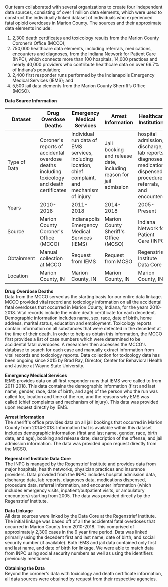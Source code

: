 Our team collaborated with several organizations to create four independent data sources, consisting of over 1 million data elements, which were used to construct the individually linked dataset of individuals who experienced fatal opioid overdoses in Marion County. The sources and their approximate data elements include:  
1. 2,300 death certificates and toxicology results from the Marion County Coroner’s Office (MCCO); 
2. 750,000 healthcare data elements, including referrals, medications, encounters and diagnoses, from the Indiana Network for Patient Care (INPC), which connects more than 100 hospitals, 14,000 practices and nearly 40,000 providers who contribute healthcare data on over 66.7% of Indiana’s population;
3. 2,400 first responder runs performed by the Indianapolis Emergency Medical Services (IEMS); and
4. 5,500 jail data elements from the Marion County Sherriff’s Office (MCSO).

**Data Source Information**  

| Dataset      | Drug Overdose Deaths                                                                        | Emergency Medical Services                                                                        | Arrest Information                                                 | Healthcare Institutions                                                                                             |
|--------------|---------------------------------------------------------------------------------------------|---------------------------------------------------------------------------------------------------|--------------------------------------------------------------------|---------------------------------------------------------------------------------------------------------------------|
| Type of Data | Coroner's reports of accidental overdose deaths including toxicology and death certificates | Individual run data of EMS services, including location, chief complaint, and mechanism of injury | Jail booking and release date, including reason for jail admission | hospital admission, discharge, lab reports, diagnoses, medications dispensed, procedures, referrals, and encounters |
| Years        | 2010-2018                                                                                   | 2011-2018                                                                                         | 2014-2018                                                          | 2005-Present                                                                                                        |
| Source       | Marion County Coroner's Office (MCCO)                                                       | Indianapolis Emergency Medical Services (IEMS)                                                    | Marion County Sheriff's Office (MCSO)                              | Indiana Network for Patient Care (INPC)                                                                             |
| Obtainment   | Manual collection at MCCO                                                                   | Request from IEMS                                                                                 | Request from MCSO                                                  | Regenstrief Institute Data Core                                                                                     |
| Location     | Marion County, IN                                                                           | Marion County, IN                                                                                 | Marion County, IN                                                  | Marion County, IN                                                                                                   |


**Drug Overdose Deaths**  
Data from the MCCO served as the starting basis for our entire data linkage. MCCO provided vital record and toxicology information on all the accidental fatal overdoses that occurred in Marion County, Indiana, for the years 2010-2018. Vital records include the entire death certificate for each decedent. Demographic information includes name, sex, race, date of birth, home address, marital status, education and employment. Toxicology reports contain information on all substances that were detected in the decedent at the time of their death.
In order to help us obtain this information, the MCCO first provides a list of case numbers which were determined to be accidental fatal overdoses. A researcher then accesses the MCCO's database to search for each case and manually extract information from vital records and toxicology reports. Data collection for toxicology data has been ongoing since 2015 by Brad Ray, Director, Center for Behavioral Health and Justice at Wayne State University.
  
**Emergency Medical Services**  
IEMS provides data on all first responder runs that IEMS were called to from 2011-2018. This data contains the demographic information (first and last name, gender, race, date of birth, and age) of the person who the run was called for, location and time of the run, and the reasons why EMS was called (chief complaints and mechanism of injury). This data was provided upon request directly by IEMS.
  
**Arrest Information**  
The sheriff's office provides data on all jail bookings that occurred in Marion County from 2014-2018. Information that is available within this dataset includes demographic information (first and last name, gender, race, birth date, and age), booking and release date, description of the offense, and jail admission information. The data was provided upon request directly from the MCSO.
  
**Regenstrief Institute Data Core**  
The INPC is managed by the Regenstrief Institute and provides data from major hospitals, health networks, physician practices and insurance providers. Data provided from the INPC includes hospital admission data, discharge data, lab reports, diagnoses data, medications dispensed, procedure data, referral information, and encounter information (which includes emergency visits, inpatient/outpatient visits, or ambulatory encounters) starting from 2005. The data was provided directly by the Regenstrief Institute.
  
**Data Linkage**  
All data sources were linked by the Data Core at the Regenstrief Institute. The initial linkage was based off of all the accidental fatal overdoses that occurred in Marion County from 2010-2018. This comprised of approximately 2,300 cases in the 9 year time period. Data was linked primarily using the decedent first and last name, date of birth, and social security number (if available). Both IEMS and jail data contained only first and last name, and date of birth for linkage. We were able to match data from INPC using social security numbers as well as using the identifiers previously mentioned.
  
**Obtaining the Data**  
Beyond the coroner's data with toxicology and death certificate information, all data sources were obtained by request from their respective agencies.
